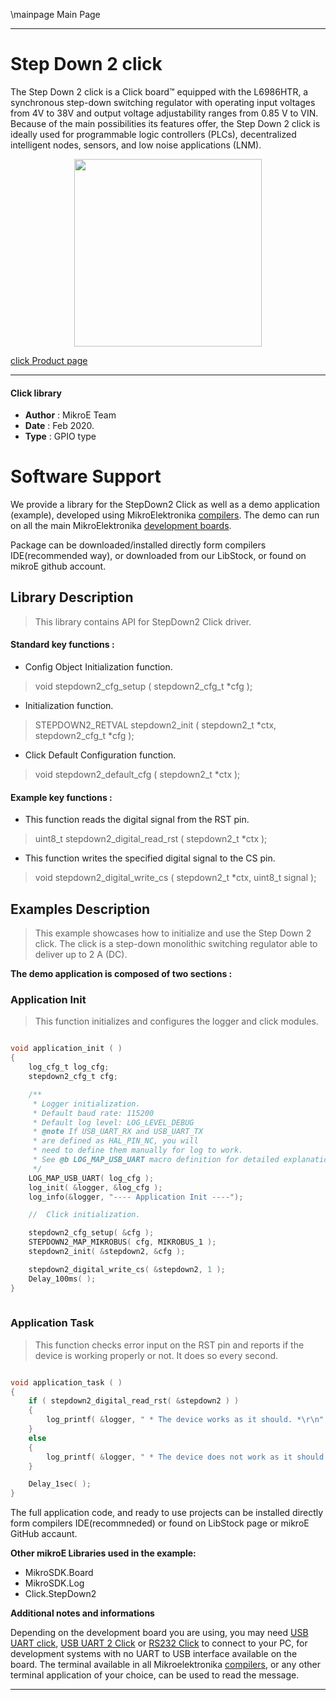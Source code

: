 \mainpage Main Page
 
---
# Step Down 2 click

The Step Down 2 click is a Click board™ equipped with the L6986HTR, a synchronous step-down switching regulator with operating input voltages from 4V to 38V and output voltage adjustability ranges from 0.85 V to VIN. Because of the main possibilities its features offer, the Step Down 2 click is ideally used for programmable logic controllers (PLCs), decentralized intelligent nodes, sensors, and low noise applications (LNM).

<p align="center">
  <img src="https://download.mikroe.com/images/click_for_ide/stepdown2_click.png" height=300px>
</p>


[click Product page](https://www.mikroe.com/step-down-2-click)

---

#### Click library 

- **Author**        : MikroE Team
- **Date**          : Feb 2020.
- **Type**          : GPIO type

# Software Support

We provide a library for the StepDown2 Click 
as well as a demo application (example), developed using MikroElektronika 
[compilers](https://shop.mikroe.com/compilers). 
The demo can run on all the main MikroElektronika [development boards](https://shop.mikroe.com/development-boards).

Package can be downloaded/installed directly form compilers IDE(recommended way), or downloaded from our LibStock, or found on mikroE github account. 

## Library Description

> This library contains API for StepDown2 Click driver.

#### Standard key functions :

- Config Object Initialization function.
> void stepdown2_cfg_setup ( stepdown2_cfg_t *cfg ); 
 
- Initialization function.
> STEPDOWN2_RETVAL stepdown2_init ( stepdown2_t *ctx, stepdown2_cfg_t *cfg );

- Click Default Configuration function.
> void stepdown2_default_cfg ( stepdown2_t *ctx );


#### Example key functions :

- This function reads the digital signal from the RST pin.
> uint8_t stepdown2_digital_read_rst ( stepdown2_t *ctx );
 
- This function writes the specified digital signal to the CS pin.
> void stepdown2_digital_write_cs ( stepdown2_t *ctx, uint8_t signal );

## Examples Description

> This example showcases how to initialize and use the Step Down 2 click. The click is a 
  step-down monolithic switching regulator able to deliver up to 2 A (DC). 

**The demo application is composed of two sections :**

### Application Init 

> This function initializes and configures the logger and click modules. 

```c

void application_init ( )
{
    log_cfg_t log_cfg;
    stepdown2_cfg_t cfg;

    /** 
     * Logger initialization.
     * Default baud rate: 115200
     * Default log level: LOG_LEVEL_DEBUG
     * @note If USB_UART_RX and USB_UART_TX 
     * are defined as HAL_PIN_NC, you will 
     * need to define them manually for log to work. 
     * See @b LOG_MAP_USB_UART macro definition for detailed explanation.
     */
    LOG_MAP_USB_UART( log_cfg );
    log_init( &logger, &log_cfg );
    log_info(&logger, "---- Application Init ----");

    //  Click initialization.

    stepdown2_cfg_setup( &cfg );
    STEPDOWN2_MAP_MIKROBUS( cfg, MIKROBUS_1 );
    stepdown2_init( &stepdown2, &cfg );

    stepdown2_digital_write_cs( &stepdown2, 1 );
    Delay_100ms( );
}
  
```

### Application Task

> This function checks error input on the RST pin and reports if the device is working properly
  or not. It does so every second. 

```c

void application_task ( )
{
    if ( stepdown2_digital_read_rst( &stepdown2 ) )
    {
        log_printf( &logger, " * The device works as it should. *\r\n" );
    }
    else 
    {
        log_printf( &logger, " * The device does not work as it should. *\r\n" );
    }

    Delay_1sec( );
} 

``` 

The full application code, and ready to use projects can be  installed directly form compilers IDE(recommneded) or found on LibStock page or mikroE GitHub accaunt.

**Other mikroE Libraries used in the example:** 

- MikroSDK.Board
- MikroSDK.Log
- Click.StepDown2

**Additional notes and informations**

Depending on the development board you are using, you may need 
[USB UART click](https://shop.mikroe.com/usb-uart-click), 
[USB UART 2 Click](https://shop.mikroe.com/usb-uart-2-click) or 
[RS232 Click](https://shop.mikroe.com/rs232-click) to connect to your PC, for 
development systems with no UART to USB interface available on the board. The 
terminal available in all Mikroelektronika 
[compilers](https://shop.mikroe.com/compilers), or any other terminal application 
of your choice, can be used to read the message.

---
